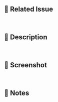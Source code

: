 ## 📌 Related Issue

<!-- 관련 이슈 번호 (예: close #123) -->

<br/>

## 🚀 Description

<!-- 변경 사항 및 구현 내용 요약 -->

<br/>

## 📸 Screenshot

<!-- (UI 변경 시) 스크린샷 또는 GIF 첨부 -->

<br/>

## 📢 Notes

<!-- 리뷰어 참고 사항 또는 질문 -->
